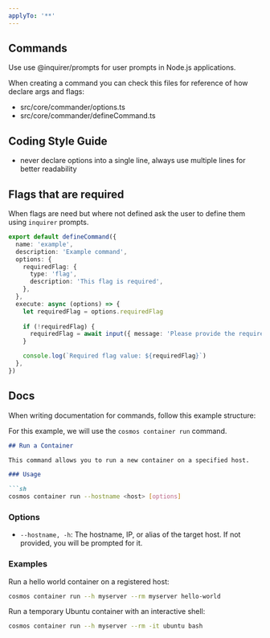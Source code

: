 ```yaml
---
applyTo: '**'
---
```


## Commands 

Use use @inquirer/prompts for user prompts in Node.js applications.

When creating a command you can check this files for reference of how declare args and flags:

- src/core/commander/options.ts
- src/core/commander/defineCommand.ts

## Coding Style Guide 

- never declare options into a single line, always use multiple lines for better readability

## Flags that are required 

When flags are need but where not defined ask the user to define them using `inquirer` prompts.

```ts
export default defineCommand({
  name: 'example',
  description: 'Example command',
  options: {
    requiredFlag: {
      type: 'flag',
      description: 'This flag is required',
    },
  },
  execute: async (options) => {
    let requiredFlag = options.requiredFlag 
    
    if (!requiredFlag) {
      requiredFlag = await input({ message: 'Please provide the required flag value:' })
    }

    console.log(`Required flag value: ${requiredFlag}`)
  },
})
```

## Docs

When writing documentation for commands, follow this example structure:

For this example, we will use the `cosmos container run` command.

```markdown
## Run a Container

This command allows you to run a new container on a specified host.

### Usage

```sh
cosmos container run --hostname <host> [options]
```
### Options

- `--hostname, -h`: The hostname, IP, or alias of the target host. If not provided, you will be prompted for it.

### Examples 

Run a hello world container on a registered host:
```sh
cosmos container run --h myserver --rm myserver hello-world
```
Run a temporary Ubuntu container with an interactive shell:
```sh
cosmos container run --h myserver --rm -it ubuntu bash
```

```
